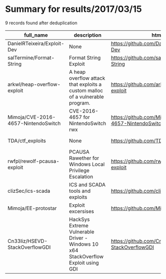 
# Summary for results/2017/03/15
    
9 records found after deduplication

| full_name | description | html_url | matched_list | matched_count | pushed_at | size | stargazers_count | language | forks_count |
|-------------------------------------|------------------------------------------------------------------------------------|--------------------------------------------------------|------------------------------|-----------------|---------------------------|--------|--------------------|------------|---------------|
| DanielRTeixeira/Exploit-Dev | None | https://github.com/DanielRTeixeira/Exploit-Dev | ['exploit'] | 1 | 2017-03-15 18:41:51+00:00 | 86297 | 0 | C | 5 |
| salTermine/Format-String | Format String Exploit | https://github.com/salTermine/Format-String | ['exploit'] | 1 | 2017-03-15 21:38:01+00:00 | 23 | 1 | C | 0 |
| arkwl/heap-overflow-exploit | A heap overflow attack that exploits a custom malloc of a vulnerable program. | https://github.com/arkwl/heap-overflow-exploit | ['exploit', 'heap overflow'] | 2 | 2017-03-15 02:32:38+00:00 | 12 | 4 | C | 1 |
| Mimoja/CVE-2016-4657-NintendoSwitch | CVE-2016-4657 for NintendoSwitch rwx | https://github.com/Mimoja/CVE-2016-4657-NintendoSwitch | ['cve-2'] | 1 | 2017-03-15 23:03:12+00:00 | 11 | 2 | HTML | 2 |
| TDA/ctf_exploits | None | https://github.com/TDA/ctf_exploits | ['exploit'] | 1 | 2017-03-15 03:55:56+00:00 | 1 | 0 | Python | 0 |
| rwfpl/rewolf-pcausa-exploit | PCAUSA Rawether for Windows Local Privilege Escalation | https://github.com/rwfpl/rewolf-pcausa-exploit | ['exploit'] | 1 | 2017-03-15 08:25:32+00:00 | 19 | 31 | C++ | 18 |
| clizSec/ics-scada | ICS and SCADA tools and exploits | https://github.com/clizSec/ics-scada | ['exploit'] | 1 | 2017-03-15 09:34:44+00:00 | 2 | 2 | C# | 2 |
| Mimoja/EE-protostar | Exploit excersises | https://github.com/Mimoja/EE-protostar | ['exploit'] | 1 | 2017-03-15 21:32:37+00:00 | 10 | 0 | C | 0 |
| Cn33liz/HSEVD-StackOverflowGDI | HackSys Extreme Vulnerable Driver - Windows 10 x64 StackOverflow Exploit using GDI | https://github.com/Cn33liz/HSEVD-StackOverflowGDI | ['exploit'] | 1 | 2017-03-15 19:57:25+00:00 | 13 | 17 | C | 11 |

